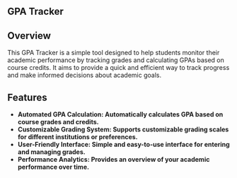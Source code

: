 ## GPA Tracker

## Overview
This GPA Tracker is a simple tool designed to help students monitor their academic performance by tracking grades and calculating GPAs based on course credits. It aims to provide a quick and efficient way to track progress and make informed decisions about academic goals.

## Features
- **Automated GPA Calculation: Automatically calculates GPA based on course grades and credits.**
- **Customizable Grading System: Supports customizable grading scales for different institutions or preferences.**
- **User-Friendly Interface: Simple and easy-to-use interface for entering and managing grades.**
- **Performance Analytics: Provides an overview of your academic performance over time.**

